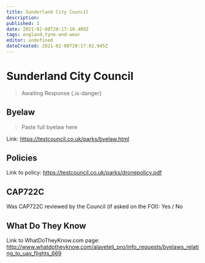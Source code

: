 ```yaml
---
title: Sunderland City Council
description:
published: 1
date: 2021-02-08T20:17:10.409Z
tags: england,tyne-and-wear
editor: undefined
dateCreated: 2021-02-08T20:17:02.945Z
---
```


# Sunderland City Council
>  Awaiting Response
> {.is-danger}

## Byelaw
> Paste full byelaw here

Link:
https://testcouncil.co.uk/parks/byelaw.html

## Policies
Link to policy:
https://testcouncil.co.uk/parks/dronepolicy.pdf

## CAP722C

Was CAP722C reviewed by the Council (if asked on the FOI): Yes / No

## What Do They Know

Link to WhatDoTheyKnow.com page:
http://www.whatdotheyknow.com/alaveteli_pro/info_requests/byelaws_relating_to_uav_flights_669

